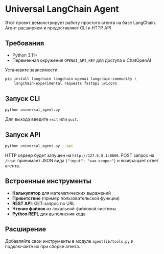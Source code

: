 # Universal LangChain Agent

Этот проект демонстрирует работу простого агента на базе LangChain.
Агент расширяем и предоставляет CLI и HTTP API.

## Требования

- Python 3.11+
- Переменная окружения `OPENAI_API_KEY` для доступа к ChatOpenAI

Установите зависимости:

```bash
pip install langchain langchain-openai langchain-community \
    langchain-experimental requests fastapi uvicorn
```

## Запуск CLI

```bash
python universal_agent.py
```

Для выхода введите `exit` или `quit`.

## Запуск API

```bash
python universal_agent.py --api
```

HTTP сервер будет запущен на `http://127.0.0.1:8000`. POST запрос на `/chat`
принимает JSON вида `{"input": "ваш вопрос"}` и возвращает ответ агента.

## Встроенные инструменты

- **Калькулятор** для математических выражений
- **Приветствие** (пример пользовательской функции)
- **REST API**: GET‑запрос по URL
- **Чтение файлов** из локальной файловой системы
- **Python REPL** для выполнения кода

## Расширение

Добавляйте свои инструменты в модуле `agentlib/tools.py` и
подключайте их при сборке агента.
